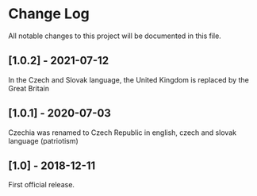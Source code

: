 # Change Log
All notable changes to this project will be documented in this file.

## [1.0.2] - 2021-07-12

In the Czech and Slovak language, the United Kingdom is replaced by the Great Britain

## [1.0.1] - 2020-07-03

Czechia was renamed to Czech Republic in english, czech and slovak language (patriotism)

## [1.0] - 2018-12-11

First official release.
